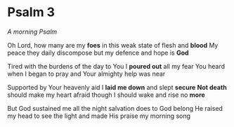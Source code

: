 # Psalm 3

*A morning Psalm*

Oh Lord, how many are my **foes**
in this weak state of flesh and **blood**
My peace they daily discompose
but my defence and hope is **God**

Tired with the burdens of the day
to You I **poured out** all my fear
You heard when I began to pray
and Your almighty help was near

Supported by Your heavenly aid
I **laid me down** and slept **secure**
**Not death** should make my heart afraid
though I should wake and rise no **more**

But God sustained me all the night
salvation does to God belong
He raised my head to see the light
and made His praise my morning song
